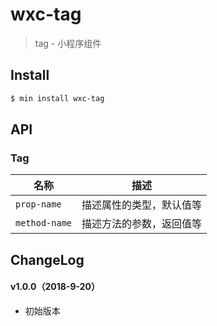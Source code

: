 # wxc-tag

> tag - 小程序组件

## Install

``` bash
$ min install wxc-tag
```


## API

### Tag

| 名称                  | 描述                         |
|----------------------|------------------------------|
|`prop-name`           | 描述属性的类型，默认值等         |
|`method-name`         | 描述方法的参数，返回值等         |

## ChangeLog

#### v1.0.0（2018-9-20）

- 初始版本
